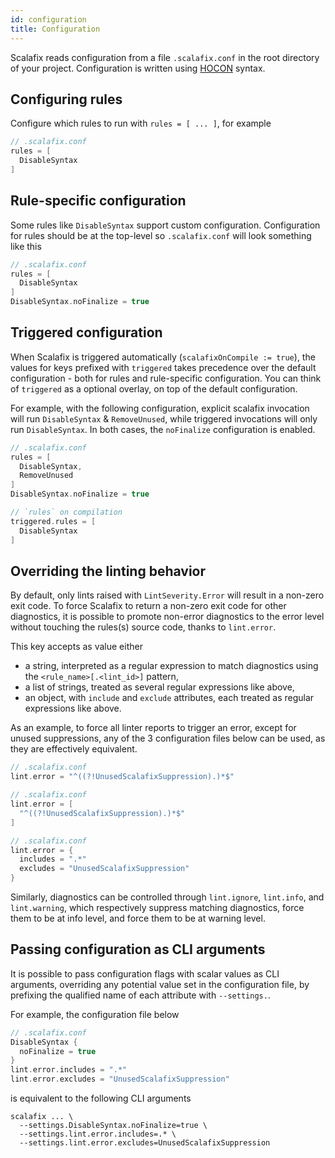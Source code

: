```yaml
---
id: configuration
title: Configuration
---
```


Scalafix reads configuration from a file `.scalafix.conf` in the root directory
of your project. Configuration is written using
[HOCON](https://github.com/lightbend/config) syntax.

## Configuring rules

Configure which rules to run with `rules = [ ... ]`, for example

```scala
// .scalafix.conf
rules = [
  DisableSyntax
]
```

## Rule-specific configuration

Some rules like `DisableSyntax` support custom configuration. Configuration for
rules should be at the top-level so `.scalafix.conf` will look something like
this

```scala
// .scalafix.conf
rules = [
  DisableSyntax
]
DisableSyntax.noFinalize = true
```

## Triggered configuration

When Scalafix is triggered automatically (`scalafixOnCompile := true`), the
values for keys prefixed with `triggered` takes precedence over the default
configuration - both for rules and rule-specific configuration. You can think
of `triggered` as a optional overlay, on top of the default configuration.
  
For example, with the following configuration, explicit scalafix invocation
will run `DisableSyntax` & `RemoveUnused`, while triggered invocations
will only run `DisableSyntax`. In both cases, the `noFinalize` configuration
is enabled.

```scala
// .scalafix.conf
rules = [
  DisableSyntax,
  RemoveUnused
]
DisableSyntax.noFinalize = true

// `rules` on compilation
triggered.rules = [
  DisableSyntax
]
```

## Overriding the linting behavior

By default, only lints raised with `LintSeverity.Error` will result in a
non-zero exit code. To force Scalafix to return a non-zero exit code for other
diagnostics, it is possible to promote non-error diagnostics to the error level
without touching the rules(s) source code, thanks to `lint.error`.

This key accepts as value either
* a string, interpreted as a regular expression to match diagnostics using the
  `<rule_name>[.<lint_id>]` pattern,
* a list of strings, treated as several regular expressions like above,
* an object, with `include` and `exclude` attributes, each treated as regular
  expressions like above.

As an example, to force all linter reports to trigger an error, except for unused
suppressions, any of the 3 configuration files below can be used, as they are
effectively equivalent.

```scala
// .scalafix.conf
lint.error = "^((?!UnusedScalafixSuppression).)*$"
```

```scala
// .scalafix.conf
lint.error = [
  "^((?!UnusedScalafixSuppression).)*$"
]
```

```scala
// .scalafix.conf
lint.error = {
  includes = ".*"
  excludes = "UnusedScalafixSuppression"
}
```

Similarly, diagnostics can be controlled through `lint.ignore`, `lint.info`,
and `lint.warning`, which respectively suppress matching diagnostics, force
them to be at info level, and force them to be at warning level.

## Passing configuration as CLI arguments

It is possible to pass configuration flags with scalar values as CLI arguments,
overriding any potential value set in the configuration file, by prefixing the
qualified name of each attribute with `--settings.`.

For example, the configuration file below

```scala
// .scalafix.conf
DisableSyntax {
  noFinalize = true
}
lint.error.includes = ".*"
lint.error.excludes = "UnusedScalafixSuppression"
```

is equivalent to the following CLI arguments

```
scalafix ... \
  --settings.DisableSyntax.noFinalize=true \
  --settings.lint.error.includes=.* \
  --settings.lint.error.excludes=UnusedScalafixSuppression
```
